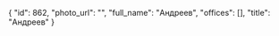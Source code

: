 {
    "id": 862,
    "photo_url": "",
    "full_name": "Андреев",
    "offices": [],
    "title": "Андреев"
}
